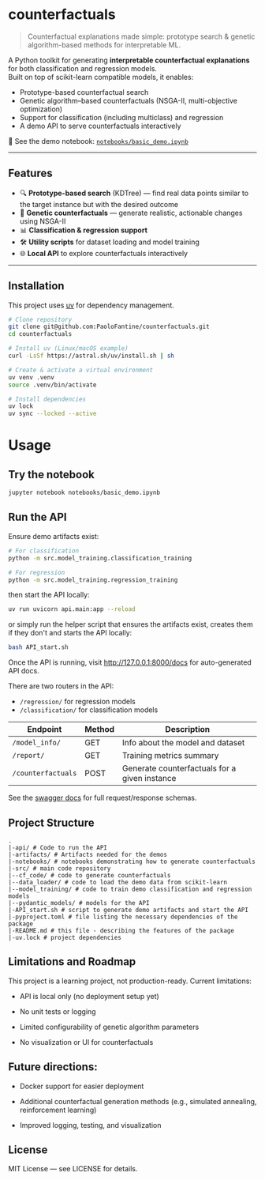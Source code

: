 # counterfactuals

> Counterfactual explanations made simple: prototype search & genetic algorithm-based methods for interpretable ML.

A Python toolkit for generating **interpretable counterfactual explanations** for both classification and regression models.  
Built on top of scikit-learn compatible models, it enables:
- Prototype-based counterfactual search
- Genetic algorithm–based counterfactuals (NSGA-II, multi-objective optimization)
- Support for classification (including multiclass) and regression
- A demo API to serve counterfactuals interactively

📓 See the demo notebook: [`notebooks/basic_demo.ipynb`](./notebooks/basic_demo.ipynb)

---

## Features

- 🔍 **Prototype-based search** (KDTree) — find real data points similar to the target instance but with the desired outcome  
- 🧬 **Genetic counterfactuals** — generate realistic, actionable changes using NSGA-II  
- 📊 **Classification & regression support**  
- 🛠️ **Utility scripts** for dataset loading and model training  
- 🌐 **Local API** to explore counterfactuals interactively  

---

## Installation

This project uses [uv](https://github.com/astral-sh/uv) for dependency management.

```bash
# Clone repository
git clone git@github.com:PaoloFantine/counterfactuals.git
cd counterfactuals

# Install uv (Linux/macOS example)
curl -LsSf https://astral.sh/uv/install.sh | sh

# Create & activate a virtual environment
uv venv .venv
source .venv/bin/activate

# Install dependencies
uv lock
uv sync --locked --active
```

# Usage

## Try the notebook
```sh
jupyter notebook notebooks/basic_demo.ipynb
```

## Run the API

Ensure demo artifacts exist:

```sh
# For classification
python -m src.model_training.classification_training
```

```sh
# For regression
python -m src.model_training.regression_training
```

then start the API locally:
```sh
uv run uvicorn api.main:app --reload
```

or simply run the helper script that ensures the artifacts exist, creates them if they don't and starts the API locally:

```sh
bash API_start.sh
```

Once the API is running, visit http://127.0.0.1:8000/docs for auto-generated API docs.

There are two routers in the API:

- `/regression/` for regression models 
- `/classification/` for classification models

| **Endpoint**      | **Method**  | **Description**                               |
| ----------------- | ----------- | --------------------------------------------- |
| `/model_info/`    | GET         | Info about the model and dataset              |
| `/report/`        | GET         | Training metrics summary                      |
| `/counterfactuals`|POST         | Generate counterfactuals for a given instance |

See the [swagger docs](http://127.0.0.1:8000/docs) for full request/response schemas.

## Project Structure

```text
.
|-api/ # Code to run the API
|-artifacts/ # Artifacts needed for the demos
|-notebooks/ # notebooks demonstrating how to generate counterfactuals
|-src/ # main code repository
|--cf_code/ # code to generate counterfactuals
|--data_loader/ # code to load the demo data from scikit-learn
|--model_training/ # code to train demo classification and regression models
|--pydantic_models/ # models for the API
|-API_start.sh # script to generate demo artifacts and start the API
|-pyproject.toml # file listing the necessary dependencies of the package
|-README.md # this file - describing the features of the package
|-uv.lock # project dependencies
```

## Limitations and Roadmap
This project is a learning project, not production-ready. Current limitations:

- API is local only (no deployment setup yet)

- No unit tests or logging

- Limited configurability of genetic algorithm parameters

- No visualization or UI for counterfactuals

## Future directions:

- Docker support for easier deployment

- Additional counterfactual generation methods (e.g., simulated annealing, reinforcement learning)

- Improved logging, testing, and visualization

## License

MIT License — see LICENSE for details.
